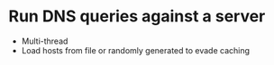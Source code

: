 # Run DNS queries against a server
- Multi-thread
- Load hosts from file or randomly generated to evade caching